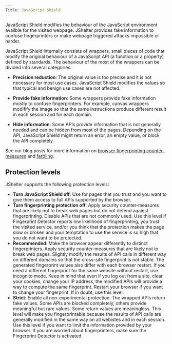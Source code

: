 ```yaml
---
Title: JavaScript Shield
---
```


JavaScript Shield modifies the behaviour of the JavaScript environment availble for the visited webpage. JShelter provides fake information to confuse fingerprinters or make webpage triggered attacks impossible or harder.

JavaScript Shield internally consists of wrappers, small pieces of code that modify the original behaviour of a JavaScript API (a function or a property) defined by standards. The behaviour of the most of the wrappers can be divided into several categories:

* **Precision reduction**: The original value is too precise and it is not necessary for most use cases. JavaScript Shield modifies the values so that typical and benign use cases are not affected.

* **Provide fake information**: Some wrappers provide fake information mostly to confuse fingerprinters. For example, canvas wrappers modifify the image so that the same instructions produce different result in each session and for each domain.

* **Hide information**: Some APIs provide information that is not generally needed and can be hidden from most of the pages. Depending on the API, JavaScript Shield might return an error, an empty value, or block the API completely.

See our blog posts for more information on [browser fingerprinting counter-measures](/fingerprinting/) and [farbling](/farbling/).

## Protection levels

JShelter supports the following protection levels:

* **Turn JavaScript Shield off**: Use for pages that you trust and you want to give them access to full APIs supported by the browser.
* **Turn fingerprinting protection off**: Apply security counter-measures that are likely not to break web pages but do not defend against fingerprinting. Disable APIs that are not commonly used. Use this level if Fingerprint Detector reports low likelihood of fingerprinting, you trust the visited service, and/or you think that the protection makes the page slow or broken and your temptation to use the service is so high that you do not want to be protected.
* **Recommended**: Make the browser appear differently to distinct fingerprinters. Apply security counter-measures that are likely not to break web pages. Slightly modify the results of API calls in different way on different domains so that the cross-site fingerprint is not stable. The generated fingerprint values also differ with each browser restart. If you need a different fingerprint for the same website without restart, use incognito mode. Keep in mind that even if you log out from a site, clear your cookies, change your IP address, the modified APIs will provide a way to compute the same fingerprint. Restart your browser if you want to change your fingerprint. If in doubt, use this level.
* **Strict**: Enable all non-experimental protection. The wrapped APIs return fake values. Some APIs are blocked completely, others provide meaningful but rare values. Some return values are meaningless. This level will make you fingerprintable because the results of API calls are generally modified in the same way on all webistes and in each session. Use this level if you want to limit the information provided by your browser. If you are worried about fingerprinters, make sure the Fingerprint Detector is activated.
